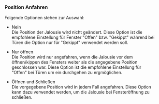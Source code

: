 ﻿### Position Anfahren

Folgende Optionen stehen zur Auswahl:

- Nein  
  Die Position der Jalousie wird nicht geändert.
  Diese Option ist die empfohlene Einstellung für Fenster "Offen" bzw. "Gekippt" während bei Türen die Option nur für "Gekippt" verwendet werden soll.

- Nur öffnen  
  Die Position wird nur angefahren, wenn die Jalousie vor dem öffnen/kippen des Fensters weiter als die angegebene Position geschlossen war.
  Diese Option ist die empfohlene Einstellung für "Offen" bei Türen um ein durchgehen zu ergmöglichen.

- Öffnen und Schließen  
  Die vorgegebene Position wird in jedem Fall angefahren. 
  Diese Option kann dazu verwendet werden, um die Jalousie bei Fensteröffnung zu schließen.

